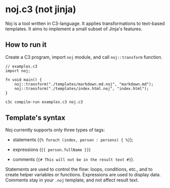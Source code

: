 # noj.c3 (not jinja)

Noj is a tool written in C3-language. It applies transformations to text-based templates. It aims to implement a small subset of Jinja's features.

## How to run it

Create a C3 program, import `noj` module, and call `noj::transform` function.

```C3
// examples.c3
import noj;

fn void main() {
    noj::transform("./templates/markdown.md.noj", "markdown.md");
    noj::transform("./templates/index.html.noj", "index.html");
}
```

```sh
c3c compile-run examples.c3 noj.c3
```

## Template's syntax

Noj currently supports only three types of tags:

* statements (`{% forach (index, person : persons) { %}`);

* expressions (`{{ person.fullName }}`)
* comments (`{# This will not be in the result text #}`).

Statements are used to control the flow: loops, conditions, etc., and to create helper variables or functions. Expressions are used to display data. Comments stay in your `.noj` template, and not affect result text.
